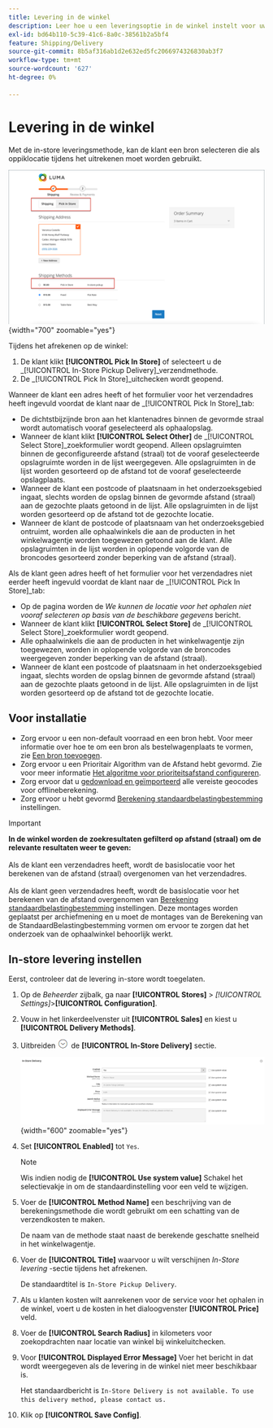 ```yaml
---
title: Levering in de winkel
description: Leer hoe u een leveringsoptie in de winkel instelt voor uw winkel.
exl-id: bd64b110-5c39-41c6-8a0c-38561b2a5bf4
feature: Shipping/Delivery
source-git-commit: 8b5af316ab1d2e632ed5fc2066974326830ab3f7
workflow-type: tm+mt
source-wordcount: '627'
ht-degree: 0%

---
```


# Levering in de winkel

Met de in-store leveringsmethode, kan de klant een bron selecteren die als oppiklocatie tijdens het uitrekenen moet worden gebruikt.

![In-store leveringsmethode bij afhandeling](./assets/luma-in-store-example.png){width="700" zoomable="yes"}

Tijdens het afrekenen op de winkel:

1. De klant klikt **[!UICONTROL Pick In Store]** of selecteert u de _[!UICONTROL In-Store Pickup Delivery]_verzendmethode.
1. De _[!UICONTROL Pick In Store]_uitchecken wordt geopend.

Wanneer de klant een adres heeft of het formulier voor het verzendadres heeft ingevuld voordat de klant naar de _[!UICONTROL Pick In Store]_tab:

- De dichtstbijzijnde bron aan het klantenadres binnen de gevormde straal wordt automatisch vooraf geselecteerd als ophaalopslag.
- Wanneer de klant klikt **[!UICONTROL Select Other]** de _[!UICONTROL Select Store]_zoekformulier wordt geopend. Alleen opslagruimten binnen de geconfigureerde afstand (straal) tot de vooraf geselecteerde opslagruimte worden in de lijst weergegeven. Alle opslagruimten in de lijst worden gesorteerd op de afstand tot de vooraf geselecteerde opslagplaats.
- Wanneer de klant een postcode of plaatsnaam in het onderzoeksgebied ingaat, slechts worden de opslag binnen de gevormde afstand (straal) aan de gezochte plaats getoond in de lijst. Alle opslagruimten in de lijst worden gesorteerd op de afstand tot de gezochte locatie.
- Wanneer de klant de postcode of plaatsnaam van het onderzoeksgebied ontruimt, worden alle ophaalwinkels die aan de producten in het winkelwagentje worden toegewezen getoond aan de klant. Alle opslagruimten in de lijst worden in oplopende volgorde van de broncodes gesorteerd zonder beperking van de afstand (straal).

Als de klant geen adres heeft of het formulier voor het verzendadres niet eerder heeft ingevuld voordat de klant naar de _[!UICONTROL Pick In Store]_tab:

- Op de pagina worden de _We kunnen de locatie voor het ophalen niet vooraf selecteren op basis van de beschikbare gegevens_ bericht.
- Wanneer de klant klikt **[!UICONTROL Select Store]** de _[!UICONTROL Select Store]_zoekformulier wordt geopend.
- Alle ophaalwinkels die aan de producten in het winkelwagentje zijn toegewezen, worden in oplopende volgorde van de broncodes weergegeven zonder beperking van de afstand (straal).
- Wanneer de klant een postcode of plaatsnaam in het onderzoeksgebied ingaat, slechts worden de opslag binnen de gevormde afstand (straal) aan de gezochte plaats getoond in de lijst. Alle opslagruimten in de lijst worden gesorteerd op de afstand tot de gezochte locatie.

## Voor installatie

- Zorg ervoor u een non-default voorraad en een bron hebt. Voor meer informatie over hoe te om een bron als bestelwagenplaats te vormen, zie [Een bron toevoegen](../inventory-management/sources-add.md).
- Zorg ervoor u een Prioritair Algorithm van de Afstand hebt gevormd. Zie voor meer informatie [Het algoritme voor prioriteitsafstand configureren](../inventory-management/distance-priority-algorithm.md).
- Zorg ervoor dat u [gedownload en geïmporteerd](../inventory-management/cli.md#import-geocodes) alle vereiste geocodes voor offlineberekening.
- Zorg ervoor u hebt gevormd [Berekening standaardbelastingbestemming](../configuration-reference/sales/tax.md#default-tax-destination-calculation) instellingen.

>[!IMPORTANT]
>
>**In de winkel worden de zoekresultaten gefilterd op afstand (straal) om de relevante resultaten weer te geven:**<br><br>
>Als de klant een verzendadres heeft, wordt de basislocatie voor het berekenen van de afstand (straal) overgenomen van het verzendadres.<br><br>
>Als de klant geen verzendadres heeft, wordt de basislocatie voor het berekenen van de afstand overgenomen van [Berekening standaardbelastingbestemming](../configuration-reference/sales/tax.md#default-tax-destination-calculation) instellingen. Deze montages worden geplaatst per archiefmening en u moet de montages van de Berekening van de StandaardBelastingbestemming vormen om ervoor te zorgen dat het onderzoek van de ophaalwinkel behoorlijk werkt.

## In-store levering instellen

Eerst, controleer dat de levering in-store wordt toegelaten.

1. Op de _Beheerder_ zijbalk, ga naar **[!UICONTROL Stores]** > _[!UICONTROL Settings]_>**[!UICONTROL Configuration]**.

1. Vouw in het linkerdeelvenster uit **[!UICONTROL Sales]** en kiest u **[!UICONTROL Delivery Methods]**.

1. Uitbreiden ![Expansiekiezer](../assets/icon-display-expand.png) de **[!UICONTROL In-Store Delivery]** sectie.

   ![Levering in de winkel](../configuration-reference/sales/assets/delivery-methods-in-store-delivery.png){width="600" zoomable="yes"}

1. Set **[!UICONTROL Enabled]** tot `Yes`.

   >[!NOTE]
   >
   >Wis indien nodig de **[!UICONTROL Use system value]** Schakel het selectievakje in om de standaardinstelling voor een veld te wijzigen.

1. Voer de **[!UICONTROL Method Name]** een beschrijving van de berekeningsmethode die wordt gebruikt om een schatting van de verzendkosten te maken.

   De naam van de methode staat naast de berekende geschatte snelheid in het winkelwagentje.

1. Voer de **[!UICONTROL Title]** waarvoor u wilt verschijnen _In-Store levering_ -sectie tijdens het afrekenen.

   De standaardtitel is `In-Store Pickup Delivery`.

1. Als u klanten kosten wilt aanrekenen voor de service voor het ophalen in de winkel, voert u de kosten in het dialoogvenster **[!UICONTROL Price]** veld.

1. Voer de **[!UICONTROL Search Radius]** in kilometers voor zoekopdrachten naar locatie van winkel bij winkeluitchecken.

1. Voor **[!UICONTROL Displayed Error Message]** Voer het bericht in dat wordt weergegeven als de levering in de winkel niet meer beschikbaar is.

   Het standaardbericht is `In-Store Delivery is not available. To use this delivery method, please contact us.`

1. Klik op **[!UICONTROL Save Config]**.
